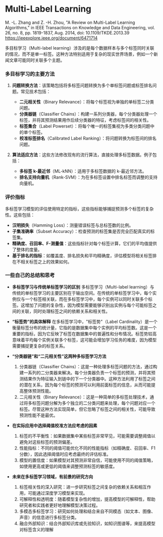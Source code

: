 # Multi-Label Learning

M. -L. Zhang and Z. -H. Zhou, "A Review on Multi-Label Learning Algorithms," in IEEE Transactions on Knowledge and Data Engineering, vol. 26, no. 8, pp. 1819-1837, Aug. 2014, doi: 10.1109/TKDE.2013.39
https://ieeexplore.ieee.org/document/6471714

多目标学习（Multi-label learning）涉及的是每个数据样本与多个标签同时关联的情况，而不是单一标签。这种方法特别适用于复杂的现实世界场景，例如一个新闻文章可能同时关联多个主题。
### 多目标学习的主要方法

1. **问题转换方法**：该策略包括将多标签问题转换为多个单标签问题或标签排名问题。常见技术包括：
   - **二元相关性**（Binary Relevance）：将每个标签视为单独的单标签二分类问题。
   - **分类器链**（Classifier Chains）：构建一系列分类器，每个分类器处理一个标签，并将其预测结果用作后续分类器的特征，考虑标签间的相关性。
   - **标签集合**（Label Powerset）：将每个唯一的标签集视为多类分类问题中的单个标签。
   - **校准标签排名**（Calibrated Label Ranking）：将问题转换为标签间的排名问题。

2. **算法适应方法**：这些方法修改现有的流行算法，直接处理多标签数据。例子包括：
   - **多标签 k-最近邻**（ML-kNN）：适用于多标签数据的 k-最近邻方法。
   - **排名支持向量机**（Rank-SVM）：为在多标签设置中排名标签而调整的支持向量机。

### 评价指标

多标签学习模型的评估使用特定的指标，这些指标能够捕捉预测多个标签的复杂性。这些包括：
   - **汉明损失**（Hamming Loss）：测量错误标签与总标签数的比例。
   - **子集准确率**（Subset Accuracy）：检查预测的标签集是否完全匹配真实的标签集。
   - **精确度、召回率、F-测量值**：这些指标针对每个标签计算，它们的平均值提供了整体的度量。
   - **基于排名的指标**：如覆盖度、排名损失和平均精确度，评估模型将相关标签排在不相关标签之上的效果如何。

### 一些自己的总结和思考

- **多标签学习与传统单标签学习的区别**
多标签学习（Multi-label learning）与传统的单标签学习的主要区别在于输出空间。在传统的单标签学习中，每个实例仅与一个标签相关联，而在多标签学习中，每个实例可以同时关联多个标签。这增加了问题的复杂性，因为模型需要能够识别出实例与每个可能标签之间的关联，同时处理标签之间的依赖关系和相关性。

- **“标签势”的具体解释**
在多标签学习中，"标签势"（Label Cardinality）是一个衡量标签分布的统计量，它指的是数据集中每个实例的平均标签数。这是一个重要的指标，因为它反映了标签在数据集中的普遍性和分布情况。标签势较高意味着平均每个实例关联多个标签，这可能会增加学习任务的难度，因为模型需要捕捉更复杂的标签关系。

- **“分类器链”和“二元相关性”这两种多标签学习方法**
  1. 分类器链（Classifier Chains）：这是一种处理多标签问题的方法，通过构建一系列的二分类器来解决。每个分类器负责一个标签的预测，并将其预测结果作为特征输入到链中的下一个分类器中。这种方法利用了标签之间的潜在关系，因为每个标签的预测可以利用前面标签的信息，从而可能提高整体预测性能。
  2. 二元相关性（Binary Relevance）：这是一种简单的多标签处理技术，通过将多标签问题分解为多个独立的二分类问题来处理，每个问题对应一个标签。尽管这种方法实现简单，但它忽略了标签之间的相关性，可能导致预测性能不是最优。

- **在实际应用中选择阈值校准方法应考虑的因素**
  1. 标签的不平衡性：如果数据集中某些标签非常罕见，可能需要调整阈值以避免对这些标签的预测偏差。
  2. 性能指标：不同的阈值可能优化不同的性能指标（如精确度、召回率、F1分数），因此选择阈值时应考虑最终的评估标准。
  3. 模型的置信度：如果模型对其预测非常自信，可能使用不同的阈值策略，如使用更高或更低的阈值来调整预测标签的敏感度。

- **未来在多标签学习领域，有前景的研究方向**
  1. 标签相关性的深入研究：进一步研究标签之间复杂的依赖关系和相互作用，可能通过深度学习模型来实现。
  2. 可解释性和透明度：随着模型复杂性的增加，提高模型的可解释性，帮助研究者和实践者更好地理解模型决策过程。
  3. 多模态多标签学习：研究如何处理和结合来自不同模态（如文本、图像、声音）的信息进行多标签分类。
  4. 融合外部知识：结合外部知识库或先验知识，如知识图谱等，来提高模型对标签含义的理解
